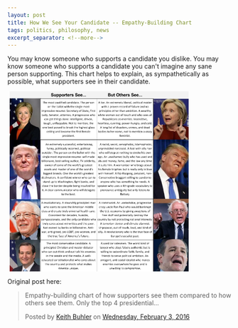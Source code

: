 ```yaml
---
layout: post
title: How We See Your Candidate -- Empathy-Building Chart
tags: politics, philosophy, news
excerpt_separator: <!--more-->
---
```


You may know someone who supports a candidate you dislike. You may know someone who supports a candidate you can't imagine any sane person supporting. This chart helps to explain, as sympathetically as possible, what supporters see in their candidate.

<img src="/img/How We See Them Top 4 Presidential Candidates.png" alt="How We See the Top 4 Presidential Candidates 2016" align="Center" width="80%" hspace="5">

<!--more-->

Original post here: 

<div id="fb-root"></div><script>(function(d, s, id) {  var js, fjs = d.getElementsByTagName(s)[0];  if (d.getElementById(id)) return;  js = d.createElement(s); js.id = id;  js.src = "//connect.facebook.net/en_US/sdk.js#xfbml=1&version=v2.3";  fjs.parentNode.insertBefore(js, fjs);}(document, 'script', 'facebook-jssdk'));</script><div class="fb-post" data-href="https://www.facebook.com/kedbuhler/posts/10153760227950239" data-width="500"><div class="fb-xfbml-parse-ignore"><blockquote cite="https://www.facebook.com/kedbuhler/posts/10153760227950239"><p>Empathy-building chart of how supporters see them compared to how others see them. Only the top 4 presidential...</p>Posted by <a href="#" role="button">Keith Buhler</a> on&nbsp;<a href="https://www.facebook.com/kedbuhler/posts/10153760227950239">Wednesday, February 3, 2016</a></blockquote></div></div>


